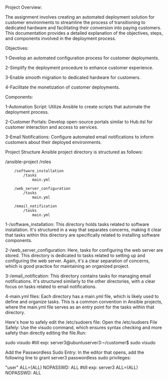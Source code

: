 Project Overview:

The assignment involves creating an automated deployment solution for customer environments to streamline the process of transitioning to dedicated hardware and facilitating their conversion into paying customers. This documentation provides a detailed explanation of the objectives, steps, and components involved in the deployment process.

Objectives:

1-Develop an automated configuration process for customer deployments.

2-Simplify the deployment procedure to enhance customer experience.

3-Enable smooth migration to dedicated hardware for customers.

4-Facilitate the monetization of customer deployments.

Components:

1-Automation Script: Utilize Ansible to create scripts that automate the deployment process.

2-Customer Portals: Develop open-source portals similar to Hub.itsl for customer interaction and access to services.

3-Email Notifications: Configure automated email notifications to inform customers about their deployed environments.


Project Structure
Ansible project directory is structured as follows:

/ansible-project
    /roles
        
        /software_installation
            /tasks
                main.yml
        
        /web_server_configuration
            /tasks
                main.yml
        
        /email_notification
            /tasks
                main.yml


1-/software_installation: This directory holds tasks related to software installation. It's structured in a way that separates concerns, making it clear that tasks within this directory are specifically related to installing software components.

2-/web_server_configuration: Here, tasks for configuring the web server are stored. This directory is dedicated to tasks related to setting up and configuring the web server. Again, it's a clear separation of concerns, which is good practice for maintaining an organized project.


3-/email_notification: This directory contains tasks for managing email notifications. It's structured similarly to the other directories, with a clear focus on tasks related to email notifications.


4-main.yml files: Each directory has a main.yml file, which is likely used to define and organize tasks. This is a common convention in Ansible projects, where the main.yml file serves as an entry point for the tasks within that directory.


Here's how to safely edit the /etc/sudoers file:
Open the /etc/sudoers File Safely: Use the visudo command, which ensures syntax checking and more safety than directly editing the file.Run:

sudo visudo              #till exp: server3@ubuntuserver3:~/customer$ sudo visudo

Add the Passwordless Sudo Entry: In the editor that opens, add the following line to grant server3 passwordless sudo privileges:

"user" ALL=(ALL) NOPASSWD: ALL          #till exp: server3 ALL=(ALL) NOPASSWD: ALL

